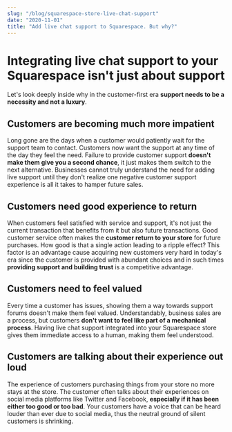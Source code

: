 ```yaml
---
slug: "/blog/squarespace-store-live-chat-support"
date: "2020-11-01"
title: "Add live chat support to Squarespace. But why?"
---
```


# Integrating live chat support to your Squarespace isn't just about support
Let's look deeply inside why in the customer-first era **support needs to be a necessity and not a luxury**.

## Customers are becoming much more impatient
Long gone are the days when a customer would patiently wait for the support team to contact. Customers now want the support at any time of the day they feel the need. Failure to provide customer support **doesn't make them give you a second chance**, it just makes them switch to the next alternative. Businesses cannot truly understand the need for adding live support until they don't realize one negative customer support experience is all it takes to hamper future sales.

## Customers need good experience to return
When customers feel satisfied with service and support, it's not just the current transaction that benefits from it but also future transactions. Good customer service often makes the **customer return to your store** for future purchases. How good is that a single action leading to a ripple effect? This factor is an advantage cause acquiring new customers very hard in today's era since the customer is provided with abundant choices and in such times **providing support and building trust** is a competitive advantage.

## Customers need to feel valued
Every time a customer has issues, showing them a way towards support forums doesn't make them feel valued. Understandably, business sales are a process, but customers **don't want to feel like part of a mechanical process**. Having live chat support integrated into your Squarespace store gives them immediate access to a human, making them feel understood.

## Customers are talking about their experience out loud
The experience of customers purchasing things from your store no more stays at the store. The customer often talks about their experiences on social media platforms like Twitter and Facebook, **especially if it has been either too good or too bad**. Your customers have a voice that can be heard louder than ever due to social media, thus the neutral ground of silent customers is shrinking.





